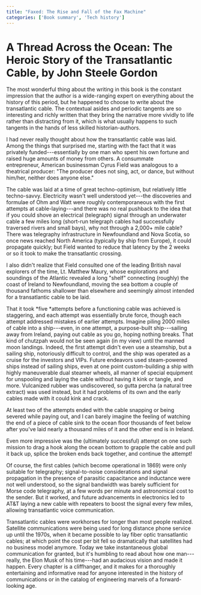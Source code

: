 ```yaml
---
title: "Faxed: The Rise and Fall of the Fax Machine"
categories: ['Book summary', 'Tech history']
---
```


# A Thread Across the Ocean: The Heroic Story of the Transatlantic Cable, by John Steele Gordon

The most wonderful thing about the writing in this book is the constant impression that the author is a wide-ranging expert on everything about the history of this period, but he happened to choose to write about the transatlantic cable. The contextual asides and periodic tangents are so interesting and richly written that they bring the narrative more vividly to life rather than distracting from it, which is what usually happens to such tangents in the hands of less skilled historian-authors.

I had never really thought about how the transatlantic cable was laid. Among the things that surprised me, starting with the fact that it was privately funded---essentially by one man who spent his own fortune and raised huge amounts of money from others. A consummate entrepreneur, American businessman Cyrus Field was analogous to a theatrical producer: "The producer does not sing, act, or dance, but without him/her, neither does anyone else."

The cable was laid at a time of great techno-optimism, but relatively little techno-savvy. Electricity wasn't well understood yet---the discoveries and formulae of Ohm and Watt were roughly contemporaneous with the first attempts at cable-laying---and there was no real pushback to the idea that if you could shove an electrical (telegraph) signal through an underwater cable a few miles long (short-run telegraph cables had successfully traversed rivers and small bays), why not through a 2,000+ mile cable? There was telegraphy infrastructure in Newfoundland and Nova Scotia, so once news reached North America (typically by ship from Europe), it could propagate quickly; but Field wanted to reduce that latency by the 2 weeks or so it took to make the transatlantic crossing.

I also didn't realize that Field consulted one of the leading British naval explorers of the time, Lt. Matthew Maury, whose explorations and soundings of the Atlantic revealed a long "shelf" connecting (roughly) the coast of Ireland to Newfoundland, moving the sea bottom a couple of thousand fathoms shallower than elsewhere and seemingly almost intended for a transatlantic cable to be laid.

That it took *five *attempts before a functioning cable was achieved is staggering, and each attempt was essentially brute force, though each attempt addressed mistakes of earlier attempts. Imagine piling 2000 miles of cable into a ship---even, in one attempt, a purpose-built ship---sailing away from Ireland, paying out cable as you go, hoping nothing breaks. That kind of chutzpah would not be seen again (in my view) until the manned moon landings. Indeed, the first attempt didn't even use a steamship, but a sailing ship, notoriously difficult to control, and the ship was operated as a cruise for the investors and VIPs. Future endeavors used steam-powered ships instead of sailing ships, even at one point custom-building a ship with highly maneuverable dual steamer wheels, all manner of special equipment for unspooling and laying the cable without having it kink or tangle, and more. Vulcanized rubber was undiscovered, so gutta percha (a natural tree extract) was used instead, but it had problems of its own and the early cables made with it could kink and crack.

At least two of the attempts ended with the cable snapping or being severed while paying out, and I can barely imagine the feeling of watching the end of a piece of cable sink to the ocean floor thousands of feet below after you've laid nearly a thousand miles of it and the other end is in Ireland.

Even more impressive was the (ultimately successful) attempt on one such mission to drag a hook along the ocean bottom to grapple the cable and pull it back up, splice the broken ends back together, and continue the attempt!

Of course, the first cables (which become operational in 1869) were only suitable for telegraphy; signal-to-noise considerations and signal propagation in the presence of parasitic capacitance and inductance were not well understood, so the signal bandwidth was barely sufficient for Morse code telegraphy, at a few words per minute and astronomical cost to the sender. But it worked, and future advancements in electronics led to AT&T laying a new cable with repeaters to boost the signal every few miles, allowing transatlantic voice communication.

Transatlantic cables were workhorses for longer than most people realized. Satellite communications were being used for long distance phone service up until the 1970s, when it became possible to lay fiber optic transatlantic cables; at which point the cost per bit fell so dramatically that satellites had no business model anymore. Today we take instantaneous global communication for granted, but it's humbling to read about how one man---really, the Elon Musk of his time---had an audacious vision and made it happen. Every chapter is a cliffhanger, and it makes for a thoroughly entertaining and informative read for anyone interested in the history of communications or in the catalog of engineering marvels of a forward-looking age.
